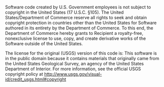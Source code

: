 Software code created by U.S. Government employees is not subject to copyright in the United States (17 U.S.C. §105). 
The United States/Department of Commerce reserve all rights to seek and obtain copyright protection in countries other 
than the United States for Software authored in its entirety by the Department of Commerce. To this end, the Department 
of Commerce hereby grants to Recipient a royalty-free, nonexclusive license to use, copy, and create derivative works of 
the Software outside of the United States.

The license for the original (USGS) version of this code is:
This software is in the public domain because it contains materials that originally came from the United States Geological Survey, an agency of the United States Department of Interior. For more information, see the official USGS copyright policy at http://www.usgs.gov/visual-id/credit_usgs.html#copyright
